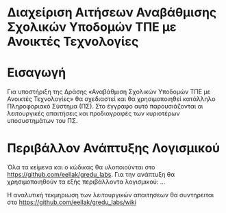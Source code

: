 # Διαχείριση Αιτήσεων Αναβάθμισης Σχολικών Υποδομών ΤΠΕ με Ανοικτές Τεχνολογίες

# Εισαγωγή

Για υποστήριξη της Δράσης «Αναβάθμιση Σχολικών Υποδομών ΤΠΕ με Ανοικτές Τεχνολογίες» θα σχεδιαστεί και θα χρησιμοποιηθεί κατάλληλο Πληροφοριακό Σύστημα (ΠΣ). Στο έγγραφο αυτό παρουσιάζονται οι λειτουργικές απαιτήσεις και προδιαγραφές των κυριοτέρων υποσυστημάτων του ΠΣ.

# Περιβάλλον Ανάπτυξης Λογισμικού

Όλα τα κείμενα και ο κώδικας θα υλοποιούνται στο https://github.com/eellak/gredu_labs. Για την ανάπτυξη θα χρησιμοποιηθούν τα εξής περιβάλλοντα λογισμικού: ...

Η αναλυτική τεκμηριωση των λειτουργικών απαιτησεων θα συντηρειται στο https://github.com/eellak/gredu_labs/wiki 
